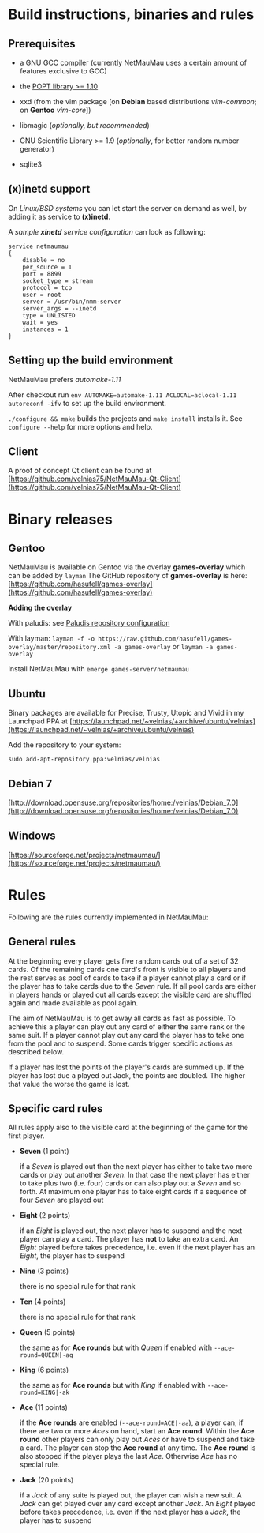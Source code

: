 Build instructions, binaries and rules
======================================

Prerequisites
-------------

* a GNU GCC compiler (currently NetMauMau uses a certain amount of features exclusive to GCC)

* the [POPT library >= 1.10](http://rpm5.org/files/popt/)

* xxd (from the vim package [on **Debian** based distributions *vim-common*; on **Gentoo** *vim-core*])

* libmagic (*optionally, but recommended*)

* GNU Scientific Library >= 1.9 (*optionally*, for better random number generator)

* sqlite3

(x)inetd support
----------------

On *Linux/BSD systems* you can let start the server on demand as well, by adding it as service to 
**(x)inetd**.

A *sample **xinetd** service configuration* can look as following:

    service netmaumau
    {
	    disable = no
	    per_source = 1
	    port = 8899
	    socket_type = stream
	    protocol = tcp
	    user = root
	    server = /usr/bin/nmm-server
	    server_args = --inetd
	    type = UNLISTED
	    wait = yes
	    instances = 1
    }

Setting up the build environment
--------------------------------

NetMauMau prefers *automake-1.11*

After checkout run `env AUTOMAKE=automake-1.11 ACLOCAL=aclocal-1.11 autoreconf -ifv` to set up the build environment.

`./configure && make` builds the projects and `make install` installs it.
See `configure --help` for more options and help.

Client
------

A proof of concept Qt client can be found at
[https://github.com/velnias75/NetMauMau-Qt-Client](https://github.com/velnias75/NetMauMau-Qt-Client)


Binary releases
===============

Gentoo
------
NetMauMau is available on Gentoo via the overlay **games-overlay** which
can be added by `layman`
The GitHub repository of **games-overlay** is here:
[https://github.com/hasufell/games-overlay](https://github.com/hasufell/games-overlay)

**Adding the overlay**

With paludis: see [Paludis repository configuration](http://paludis.exherbo.org/configuration/repositories/index.html)

With layman:
```layman -f -o https://raw.github.com/hasufell/games-overlay/master/repository.xml -a games-overlay``` or ```layman -a games-overlay```

Install NetMauMau with `emerge games-server/netmaumau`

Ubuntu
------
Binary packages are available for Precise, Trusty, Utopic and Vivid
in my Launchpad PPA at
[https://launchpad.net/~velnias/+archive/ubuntu/velnias](https://launchpad.net/~velnias/+archive/ubuntu/velnias)

Add the repository to your system:

`sudo add-apt-repository ppa:velnias/velnias`

Debian 7
--------
[http://download.opensuse.org/repositories/home:/velnias/Debian_7.0](http://download.opensuse.org/repositories/home:/velnias/Debian_7.0)


Windows
-------
[https://sourceforge.net/projects/netmaumau/](https://sourceforge.net/projects/netmaumau/)


Rules
=====

Following are the rules currently implemented in NetMauMau:

General rules
-------------

At the beginning every player gets five random cards out of a set of 32
cards. Of the remaining cards one card's front is visible to all players and
the rest serves as pool of cards to take if a player cannot play a card or
if the player has to take cards due to the *Seven* rule. If all pool cards
are either in players hands or played out all cards except the visible card
are shuffled again and made available as pool again.

The aim of NetMauMau is to get away all cards as fast as possible. To achieve
this a player can play out any card of either the same rank or the same
suit. If a player cannot play out any card the player has to take one from the
pool and to suspend. Some cards trigger specific actions as described below.

If a player has lost the points of the player's cards are summed up. If the
player has lost due a played out Jack, the points are doubled. The higher
that value the worse the game is lost.

Specific card rules
-------------------

All rules apply also to the visible card at the beginning of the game for
the first player.

* **Seven** (1 point)

   if a *Seven* is played out than the next player has either to take two
   more cards or play out another *Seven*. In that case the next player has
   either to take plus two (i.e. four) cards or can also play out a *Seven*
   and so forth. At maximum one player has to take eight cards if a sequence
   of four *Seven* are played out

* **Eight** (2 points)

   if an *Eight* is played out, the next player has to suspend and the next
   player can play a card. The player has **not** to take an extra card. An
   *Eight* played before takes precedence, i.e. even if the next player has
   an *Eight*, the player has to suspend

* **Nine** (3 points)

   there is no special rule for that rank

* **Ten** (4 points)

   there is no special rule for that rank

* **Queen** (5 points)

   the same as for **Ace rounds** but with *Queen* if enabled with `--ace-round=QUEEN|-aq`

* **King** (6 points)

   the same as for **Ace rounds** but with *King* if enabled with `--ace-round=KING|-ak`

* **Ace** (11 points)

   if the **Ace rounds** are enabled (`--ace-round=ACE|-aa`), a player can, if there
   are two or more *Aces* on hand, start an **Ace round**. Within the 
   **Ace round**  other players can only play out *Aces* or have to suspend and 
   take a card. The player can stop the **Ace round** at any time. The 
   **Ace round** is also stopped if the player plays the last *Ace*.
   Otherwise *Ace* has no special rule.

* **Jack** (20 points)

   if a *Jack* of any suite is played out, the player can wish a new suit. A
   *Jack* can get played over any card except another *Jack*. An *Eight*
   played before takes precedence, i.e. even if the next player has a *Jack*,
   the player has to suspend
